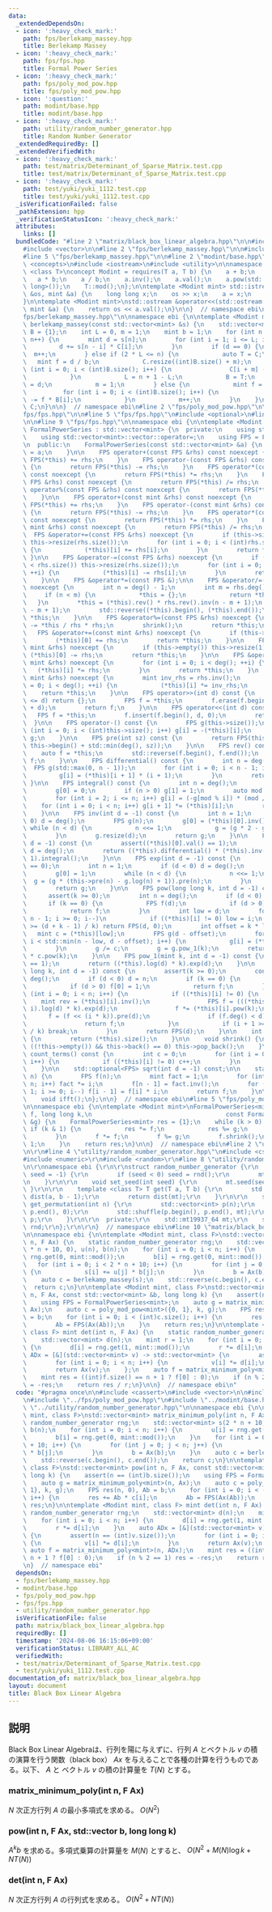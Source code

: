 ```yaml
---
data:
  _extendedDependsOn:
  - icon: ':heavy_check_mark:'
    path: fps/berlekamp_massey.hpp
    title: Berlekamp Massey
  - icon: ':heavy_check_mark:'
    path: fps/fps.hpp
    title: Formal Power Series
  - icon: ':heavy_check_mark:'
    path: fps/poly_mod_pow.hpp
    title: fps/poly_mod_pow.hpp
  - icon: ':question:'
    path: modint/base.hpp
    title: modint/base.hpp
  - icon: ':heavy_check_mark:'
    path: utility/random_number_generator.hpp
    title: Random Number Generator
  _extendedRequiredBy: []
  _extendedVerifiedWith:
  - icon: ':heavy_check_mark:'
    path: test/matrix/Determinant_of_Sparse_Matrix.test.cpp
    title: test/matrix/Determinant_of_Sparse_Matrix.test.cpp
  - icon: ':heavy_check_mark:'
    path: test/yuki/yuki_1112.test.cpp
    title: test/yuki/yuki_1112.test.cpp
  _isVerificationFailed: false
  _pathExtension: hpp
  _verificationStatusIcon: ':heavy_check_mark:'
  attributes:
    links: []
  bundledCode: "#line 2 \"matrix/black_box_linear_algebra.hpp\"\n\n#include <cassert>\n\
    #include <vector>\n\n#line 2 \"fps/berlekamp_massey.hpp\"\n\n#include <algorithm>\n\
    #line 5 \"fps/berlekamp_massey.hpp\"\n\n#line 2 \"modint/base.hpp\"\n\n#include\
    \ <concepts>\n#include <iostream>\n#include <utility>\n\nnamespace ebi {\n\ntemplate\
    \ <class T>\nconcept Modint = requires(T a, T b) {\n    a + b;\n    a - b;\n \
    \   a * b;\n    a / b;\n    a.inv();\n    a.val();\n    a.pow(std::declval<long\
    \ long>());\n    T::mod();\n};\n\ntemplate <Modint mint> std::istream &operator>>(std::istream\
    \ &os, mint &a) {\n    long long x;\n    os >> x;\n    a = x;\n    return os;\n\
    }\n\ntemplate <Modint mint>\nstd::ostream &operator<<(std::ostream &os, const\
    \ mint &a) {\n    return os << a.val();\n}\n\n}  // namespace ebi\n#line 7 \"\
    fps/berlekamp_massey.hpp\"\n\nnamespace ebi {\n\ntemplate <Modint mint>\nstd::vector<mint>\
    \ berlekamp_massey(const std::vector<mint> &s) {\n    std::vector<mint> C = {1},\
    \ B = {1};\n    int L = 0, m = 1;\n    mint b = 1;\n    for (int n = 0; n < (int)s.size();\
    \ n++) {\n        mint d = s[n];\n        for (int i = 1; i <= L; i++) {\n   \
    \         d += s[n - i] * C[i];\n        }\n        if (d == 0) {\n          \
    \  m++;\n        } else if (2 * L <= n) {\n            auto T = C;\n         \
    \   mint f = d / b;\n            C.resize((int)B.size() + m);\n            for\
    \ (int i = 0; i < (int)B.size(); i++) {\n                C[i + m] -= f * B[i];\n\
    \            }\n            L = n + 1 - L;\n            B = T;\n            b\
    \ = d;\n            m = 1;\n        } else {\n            mint f = d / b;\n  \
    \          for (int i = 0; i < (int)B.size(); i++) {\n                C[i + m]\
    \ -= f * B[i];\n            }\n            m++;\n        }\n    }\n    return\
    \ C;\n}\n\n}  // namespace ebi\n#line 2 \"fps/poly_mod_pow.hpp\"\n\n#line 2 \"\
    fps/fps.hpp\"\n\n#line 5 \"fps/fps.hpp\"\n#include <optional>\n#line 7 \"fps/fps.hpp\"\
    \n\n#line 9 \"fps/fps.hpp\"\n\nnamespace ebi {\n\ntemplate <Modint mint> struct\
    \ FormalPowerSeries : std::vector<mint> {\n  private:\n    using std::vector<mint>::vector;\n\
    \    using std::vector<mint>::vector::operator=;\n    using FPS = FormalPowerSeries;\n\
    \n  public:\n    FormalPowerSeries(const std::vector<mint> &a) {\n        *this\
    \ = a;\n    }\n\n    FPS operator+(const FPS &rhs) const noexcept {\n        return\
    \ FPS(*this) += rhs;\n    }\n    FPS operator-(const FPS &rhs) const noexcept\
    \ {\n        return FPS(*this) -= rhs;\n    }\n    FPS operator*(const FPS &rhs)\
    \ const noexcept {\n        return FPS(*this) *= rhs;\n    }\n    FPS operator/(const\
    \ FPS &rhs) const noexcept {\n        return FPS(*this) /= rhs;\n    }\n    FPS\
    \ operator%(const FPS &rhs) const noexcept {\n        return FPS(*this) %= rhs;\n\
    \    }\n\n    FPS operator+(const mint &rhs) const noexcept {\n        return\
    \ FPS(*this) += rhs;\n    }\n    FPS operator-(const mint &rhs) const noexcept\
    \ {\n        return FPS(*this) -= rhs;\n    }\n    FPS operator*(const mint &rhs)\
    \ const noexcept {\n        return FPS(*this) *= rhs;\n    }\n    FPS operator/(const\
    \ mint &rhs) const noexcept {\n        return FPS(*this) /= rhs;\n    }\n\n  \
    \  FPS &operator+=(const FPS &rhs) noexcept {\n        if (this->size() < rhs.size())\
    \ this->resize(rhs.size());\n        for (int i = 0; i < (int)rhs.size(); ++i)\
    \ {\n            (*this)[i] += rhs[i];\n        }\n        return *this;\n   \
    \ }\n\n    FPS &operator-=(const FPS &rhs) noexcept {\n        if (this->size()\
    \ < rhs.size()) this->resize(rhs.size());\n        for (int i = 0; i < (int)rhs.size();\
    \ ++i) {\n            (*this)[i] -= rhs[i];\n        }\n        return *this;\n\
    \    }\n\n    FPS &operator*=(const FPS &);\n\n    FPS &operator/=(const FPS &rhs)\
    \ noexcept {\n        int n = deg() - 1;\n        int m = rhs.deg() - 1;\n   \
    \     if (n < m) {\n            *this = {};\n            return *this;\n     \
    \   }\n        *this = (*this).rev() * rhs.rev().inv(n - m + 1);\n        (*this).resize(n\
    \ - m + 1);\n        std::reverse((*this).begin(), (*this).end());\n        return\
    \ *this;\n    }\n\n    FPS &operator%=(const FPS &rhs) noexcept {\n        *this\
    \ -= *this / rhs * rhs;\n        shrink();\n        return *this;\n    }\n\n \
    \   FPS &operator+=(const mint &rhs) noexcept {\n        if (this->empty()) this->resize(1);\n\
    \        (*this)[0] += rhs;\n        return *this;\n    }\n\n    FPS &operator-=(const\
    \ mint &rhs) noexcept {\n        if (this->empty()) this->resize(1);\n       \
    \ (*this)[0] -= rhs;\n        return *this;\n    }\n\n    FPS &operator*=(const\
    \ mint &rhs) noexcept {\n        for (int i = 0; i < deg(); ++i) {\n         \
    \   (*this)[i] *= rhs;\n        }\n        return *this;\n    }\n    FPS &operator/=(const\
    \ mint &rhs) noexcept {\n        mint inv_rhs = rhs.inv();\n        for (int i\
    \ = 0; i < deg(); ++i) {\n            (*this)[i] *= inv_rhs;\n        }\n    \
    \    return *this;\n    }\n\n    FPS operator>>(int d) const {\n        if (deg()\
    \ <= d) return {};\n        FPS f = *this;\n        f.erase(f.begin(), f.begin()\
    \ + d);\n        return f;\n    }\n\n    FPS operator<<(int d) const {\n     \
    \   FPS f = *this;\n        f.insert(f.begin(), d, 0);\n        return f;\n  \
    \  }\n\n    FPS operator-() const {\n        FPS g(this->size());\n        for\
    \ (int i = 0; i < (int)this->size(); i++) g[i] = -(*this)[i];\n        return\
    \ g;\n    }\n\n    FPS pre(int sz) const {\n        return FPS(this->begin(),\
    \ this->begin() + std::min(deg(), sz));\n    }\n\n    FPS rev() const {\n    \
    \    auto f = *this;\n        std::reverse(f.begin(), f.end());\n        return\
    \ f;\n    }\n\n    FPS differential() const {\n        int n = deg();\n      \
    \  FPS g(std::max(0, n - 1));\n        for (int i = 0; i < n - 1; i++) {\n   \
    \         g[i] = (*this)[i + 1] * (i + 1);\n        }\n        return g;\n   \
    \ }\n\n    FPS integral() const {\n        int n = deg();\n        FPS g(n + 1);\n\
    \        g[0] = 0;\n        if (n > 0) g[1] = 1;\n        auto mod = mint::mod();\n\
    \        for (int i = 2; i <= n; i++) g[i] = (-g[mod % i]) * (mod / i);\n    \
    \    for (int i = 0; i < n; i++) g[i + 1] *= (*this)[i];\n        return g;\n\
    \    }\n\n    FPS inv(int d = -1) const {\n        int n = 1;\n        if (d <\
    \ 0) d = deg();\n        FPS g(n);\n        g[0] = (*this)[0].inv();\n       \
    \ while (n < d) {\n            n <<= 1;\n            g = (g * 2 - g * g * this->pre(n)).pre(n);\n\
    \        }\n        g.resize(d);\n        return g;\n    }\n\n    FPS log(int\
    \ d = -1) const {\n        assert((*this)[0].val() == 1);\n        if (d < 0)\
    \ d = deg();\n        return ((*this).differential() * (*this).inv(d)).pre(d -\
    \ 1).integral();\n    }\n\n    FPS exp(int d = -1) const {\n        assert((*this)[0].val()\
    \ == 0);\n        int n = 1;\n        if (d < 0) d = deg();\n        FPS g(n);\n\
    \        g[0] = 1;\n        while (n < d) {\n            n <<= 1;\n          \
    \  g = (g * (this->pre(n) - g.log(n) + 1)).pre(n);\n        }\n        g.resize(d);\n\
    \        return g;\n    }\n\n    FPS pow(long long k, int d = -1) const {\n  \
    \      assert(k >= 0);\n        int n = deg();\n        if (d < 0) d = n;\n  \
    \      if (k == 0) {\n            FPS f(d);\n            if (d > 0) f[0] = 1;\n\
    \            return f;\n        }\n        int low = d;\n        for (int i =\
    \ n - 1; i >= 0; i--)\n            if ((*this)[i] != 0) low = i;\n        if (low\
    \ >= (d + k - 1) / k) return FPS(d, 0);\n        int offset = k * low;\n     \
    \   mint c = (*this)[low];\n        FPS g(d - offset);\n        for (int i = 0;\
    \ i < std::min(n - low, d - offset); i++) {\n            g[i] = (*this)[i + low];\n\
    \        }\n        g /= c;\n        g = g.pow_1(k);\n        return (g << offset)\
    \ * c.pow(k);\n    }\n\n    FPS pow_1(mint k, int d = -1) const {\n        assert((*this)[0]\
    \ == 1);\n        return ((*this).log(d) * k).exp(d);\n    }\n\n    FPS pow_newton(long\
    \ long k, int d = -1) const {\n        assert(k >= 0);\n        const int n =\
    \ deg();\n        if (d < 0) d = n;\n        if (k == 0) {\n            FPS f(d);\n\
    \            if (d > 0) f[0] = 1;\n            return f;\n        }\n        for\
    \ (int i = 0; i < n; i++) {\n            if ((*this)[i] != 0) {\n            \
    \    mint rev = (*this)[i].inv();\n                FPS f = (((*this * rev) >>\
    \ i).log(d) * k).exp(d);\n                f *= (*this)[i].pow(k);\n          \
    \      f = (f << (i * k)).pre(d);\n                if (f.deg() < d) f.resize(d);\n\
    \                return f;\n            }\n            if (i + 1 >= (d + k - 1)\
    \ / k) break;\n        }\n        return FPS(d);\n    }\n\n    int deg() const\
    \ {\n        return (*this).size();\n    }\n\n    void shrink() {\n        while\
    \ ((!this->empty()) && this->back() == 0) this->pop_back();\n    }\n\n    int\
    \ count_terms() const {\n        int c = 0;\n        for (int i = 0; i < deg();\
    \ i++) {\n            if ((*this)[i] != 0) c++;\n        }\n        return c;\n\
    \    }\n\n    std::optional<FPS> sqrt(int d = -1) const;\n\n    static FPS exp_x(int\
    \ n) {\n        FPS f(n);\n        mint fact = 1;\n        for (int i = 1; i <\
    \ n; i++) fact *= i;\n        f[n - 1] = fact.inv();\n        for (int i = n -\
    \ 1; i >= 0; i--) f[i - 1] = f[i] * i;\n        return f;\n    }\n\n    void fft();\n\
    \    void ifft();\n};\n\n}  // namespace ebi\n#line 5 \"fps/poly_mod_pow.hpp\"\
    \n\nnamespace ebi {\n\ntemplate <Modint mint>\nFormalPowerSeries<mint> poly_mod_pow(FormalPowerSeries<mint>\
    \ f, long long k,\n                                     const FormalPowerSeries<mint>\
    \ &g) {\n    FormalPowerSeries<mint> res = {1};\n    while (k > 0) {\n       \
    \ if (k & 1) {\n            res *= f;\n            res %= g;\n            res.shrink();\n\
    \        }\n        f *= f;\n        f %= g;\n        f.shrink();\n        k >>=\
    \ 1;\n    }\n    return res;\n}\n\n}  // namespace ebi\n#line 2 \"utility/random_number_generator.hpp\"\
    \n\r\n#line 4 \"utility/random_number_generator.hpp\"\n#include <cstdint>\r\n\
    #include <numeric>\r\n#include <random>\r\n#line 8 \"utility/random_number_generator.hpp\"\
    \n\r\nnamespace ebi {\r\n\r\nstruct random_number_generator {\r\n    random_number_generator(int\
    \ seed = -1) {\r\n        if (seed < 0) seed = rnd();\r\n        mt.seed(seed);\r\
    \n    }\r\n\r\n    void set_seed(int seed) {\r\n        mt.seed(seed);\r\n   \
    \ }\r\n\r\n    template <class T> T get(T a, T b) {\r\n        std::uniform_int_distribution<T>\
    \ dist(a, b - 1);\r\n        return dist(mt);\r\n    }\r\n\r\n    std::vector<int>\
    \ get_permutation(int n) {\r\n        std::vector<int> p(n);\r\n        std::iota(p.begin(),\
    \ p.end(), 0);\r\n        std::shuffle(p.begin(), p.end(), mt);\r\n        return\
    \ p;\r\n    }\r\n\r\n  private:\r\n    std::mt19937_64 mt;\r\n    std::random_device\
    \ rnd;\r\n};\r\n\r\n}  // namespace ebi\n#line 10 \"matrix/black_box_linear_algebra.hpp\"\
    \n\nnamespace ebi {\n\ntemplate <Modint mint, class F>\nstd::vector<mint> matrix_minimum_poly(int\
    \ n, F Ax) {\n    static random_number_generator rng;\n    std::vector<mint> s(2\
    \ * n + 10, 0), u(n), b(n);\n    for (int i = 0; i < n; i++) {\n        u[i] =\
    \ rng.get(0, mint::mod());\n        b[i] = rng.get(0, mint::mod());\n    }\n \
    \   for (int i = 0; i < 2 * n + 10; i++) {\n        for (int j = 0; j < n; j++)\
    \ {\n            s[i] += u[j] * b[j];\n        }\n        b = Ax(b);\n    }\n\
    \    auto c = berlekamp_massey(s);\n    std::reverse(c.begin(), c.end());\n  \
    \  return c;\n}\n\ntemplate <Modint mint, class F>\nstd::vector<mint> pow(int\
    \ n, F Ax, const std::vector<mint> &b, long long k) {\n    assert(n == (int)b.size());\n\
    \    using FPS = FormalPowerSeries<mint>;\n    auto g = matrix_minimum_poly<mint>(n,\
    \ Ax);\n    auto c = poly_mod_pow<mint>({0, 1}, k, g);\n    FPS res(n, 0), Ab\
    \ = b;\n    for (int i = 0; i < (int)c.size(); i++) {\n        res += Ab * c[i];\n\
    \        Ab = FPS(Ax(Ab));\n    }\n    return res;\n}\n\ntemplate <Modint mint,\
    \ class F> mint det(int n, F Ax) {\n    static random_number_generator rng;\n\
    \    std::vector<mint> d(n);\n    mint r = 1;\n    for (int i = 0; i < n; i++)\
    \ {\n        d[i] = rng.get(1, mint::mod());\n        r *= d[i];\n    }\n    auto\
    \ ADx = [&](std::vector<mint> v) -> std::vector<mint> {\n        assert(n == (int)v.size());\n\
    \        for (int i = 0; i < n; i++) {\n            v[i] *= d[i];\n        }\n\
    \        return Ax(v);\n    };\n    auto f = matrix_minimum_poly<mint>(n, ADx);\n\
    \    mint res = ((int)f.size() == n + 1 ? f[0] : 0);\n    if (n % 2 == 1) res\
    \ = -res;\n    return res / r;\n}\n\n}  // namespace ebi\n"
  code: "#pragma once\n\n#include <cassert>\n#include <vector>\n\n#include \"../fps/berlekamp_massey.hpp\"\
    \n#include \"../fps/poly_mod_pow.hpp\"\n#include \"../modint/base.hpp\"\n#include\
    \ \"../utility/random_number_generator.hpp\"\n\nnamespace ebi {\n\ntemplate <Modint\
    \ mint, class F>\nstd::vector<mint> matrix_minimum_poly(int n, F Ax) {\n    static\
    \ random_number_generator rng;\n    std::vector<mint> s(2 * n + 10, 0), u(n),\
    \ b(n);\n    for (int i = 0; i < n; i++) {\n        u[i] = rng.get(0, mint::mod());\n\
    \        b[i] = rng.get(0, mint::mod());\n    }\n    for (int i = 0; i < 2 * n\
    \ + 10; i++) {\n        for (int j = 0; j < n; j++) {\n            s[i] += u[j]\
    \ * b[j];\n        }\n        b = Ax(b);\n    }\n    auto c = berlekamp_massey(s);\n\
    \    std::reverse(c.begin(), c.end());\n    return c;\n}\n\ntemplate <Modint mint,\
    \ class F>\nstd::vector<mint> pow(int n, F Ax, const std::vector<mint> &b, long\
    \ long k) {\n    assert(n == (int)b.size());\n    using FPS = FormalPowerSeries<mint>;\n\
    \    auto g = matrix_minimum_poly<mint>(n, Ax);\n    auto c = poly_mod_pow<mint>({0,\
    \ 1}, k, g);\n    FPS res(n, 0), Ab = b;\n    for (int i = 0; i < (int)c.size();\
    \ i++) {\n        res += Ab * c[i];\n        Ab = FPS(Ax(Ab));\n    }\n    return\
    \ res;\n}\n\ntemplate <Modint mint, class F> mint det(int n, F Ax) {\n    static\
    \ random_number_generator rng;\n    std::vector<mint> d(n);\n    mint r = 1;\n\
    \    for (int i = 0; i < n; i++) {\n        d[i] = rng.get(1, mint::mod());\n\
    \        r *= d[i];\n    }\n    auto ADx = [&](std::vector<mint> v) -> std::vector<mint>\
    \ {\n        assert(n == (int)v.size());\n        for (int i = 0; i < n; i++)\
    \ {\n            v[i] *= d[i];\n        }\n        return Ax(v);\n    };\n   \
    \ auto f = matrix_minimum_poly<mint>(n, ADx);\n    mint res = ((int)f.size() ==\
    \ n + 1 ? f[0] : 0);\n    if (n % 2 == 1) res = -res;\n    return res / r;\n}\n\
    \n}  // namespace ebi"
  dependsOn:
  - fps/berlekamp_massey.hpp
  - modint/base.hpp
  - fps/poly_mod_pow.hpp
  - fps/fps.hpp
  - utility/random_number_generator.hpp
  isVerificationFile: false
  path: matrix/black_box_linear_algebra.hpp
  requiredBy: []
  timestamp: '2024-08-06 16:15:06+09:00'
  verificationStatus: LIBRARY_ALL_AC
  verifiedWith:
  - test/matrix/Determinant_of_Sparse_Matrix.test.cpp
  - test/yuki/yuki_1112.test.cpp
documentation_of: matrix/black_box_linear_algebra.hpp
layout: document
title: Black Box Linear Algebra
---
```


## 説明

Black Box Linear Algebraは、行列を陽に与えずに、行列 $A$ とベクトル $v$ の積の演算を行う関数（black box） $Ax$ を与えることで各種の計算を行うものである。以下、 $A$ と ベクトル $v$ の積の計算量を $T(N)$ とする。

### matrix_minimum_poly(int n, F Ax)

$N$ 次正方行列 $A$ の最小多項式を求める。 $O(N^2)$

### pow(int n, F Ax, std::vector<mint> b, long long k)

$A^k b$ を求める。多項式乗算の計算量を $M(N)$ とすると、 $O(N^2 + M(N)\log{k} + N T(N))$

### det(int n, F Ax)

$N$ 次正方行列 $A$ の行列式を求める。 $O(N^2 + N T(N))$ 